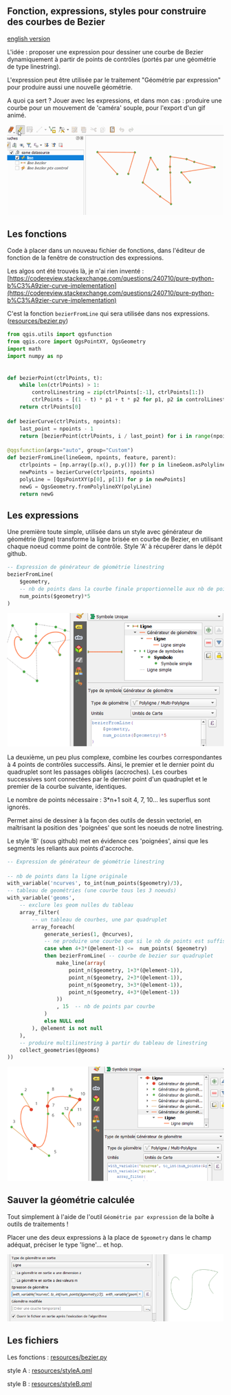## Fonction, expressions, styles pour construire des courbes de Bezier

[english version](README.md)

L'idée : proposer une expression pour dessiner une courbe de Bezier dynamiquement à partir de points de contrôles (portés par une géométrie de type linestring).

L'expression peut être utilisée par le traitement "Géométrie par expression" pour produire aussi une nouvelle géométrie.

A quoi ça sert ? Jouer avec les expressions, et dans mon cas : produire une courbe pour un mouvement de 'caméra' souple, pour l'export d'un gif animé.

![Démo](bezier.gif)

## Les fonctions

Code à placer dans un nouveau fichier de fonctions, dans l'éditeur de fonction de la fenêtre de construction des expressions.

Les algos ont été trouvés là, je n'ai rien inventé : [https://codereview.stackexchange.com/questions/240710/pure-python-b%C3%A9zier-curve-implementation](https://codereview.stackexchange.com/questions/240710/pure-python-b%C3%A9zier-curve-implementation)

C'est la fonction `bezierFromLine` qui sera utilisée dans nos expressions. ([resources/bezier.py](resources/bezier.py))

```python
from qgis.utils import qgsfunction
from qgis.core import QgsPointXY, QgsGeometry
import math
import numpy as np


def bezierPoint(ctrlPoints, t):
    while len(ctrlPoints) > 1:
        controlLinestring = zip(ctrlPoints[:-1], ctrlPoints[1:])
        ctrlPoints = [(1 - t) * p1 + t * p2 for p1, p2 in controlLinestring]
    return ctrlPoints[0]

def bezierCurve(ctrlPoints, npoints):
    last_point = npoints - 1
    return [bezierPoint(ctrlPoints, i / last_point) for i in range(npoints)]

@qgsfunction(args="auto", group="Custom")
def bezierFromLine(lineGeom, npoints, feature, parent):
    ctrlpoints = [np.array([p.x(), p.y()]) for p in lineGeom.asPolyline()]
    newPoints = bezierCurve(ctrlpoints, npoints)
    polyLine = [QgsPointXY(p[0], p[1]) for p in newPoints]
    newG = QgsGeometry.fromPolylineXY(polyLine)
    return newG
```

## Les expressions

Une première toute simple, utilisée dans un style avec générateur de géométrie (ligne) transforme la ligne brisée en courbe de Bezier, en utilisant chaque noeud comme point de contrôle. Style 'A' à récupérer dans le dépôt github.

```sql
-- Expression de générateur de géométrie linestring
bezierFromLine(
    $geometry, 
    -- nb de points dans la courbe finale proportionnelle aux nb de points de la ligne originale
    num_points($geometry)*5 
)
```

![Style A](styleA.png)


La deuxième, un peu plus complexe, combine les courbes correspondantes à 4 points de contrôles successifs. Ainsi, le premier et le dernier point du quadruplet sont les passages obligés (accroches). Les courbes successives sont connectées par le dernier point d'un quadruplet et le premier de la courbe suivante, identiques.

Le nombre de points nécessaire : 3*n+1  soit 4, 7, 10... les superflus sont ignorés.

Permet ainsi de dessiner à la façon des outils de dessin vectoriel, en maîtrisant la position des 'poignées' que sont les noeuds de notre linestring.

Le style 'B' (sous github) met en évidence ces 'poignées', ainsi que les segments les reliants aux points d'accroche.

```sql
-- Expression de générateur de géométrie linestring

-- nb de points dans la ligne originale
with_variable('ncurves', to_int(num_points($geometry)/3), 
-- tableau de geométries (une courbe tous les 3 noeuds)
with_variable('geoms', 
    -- exclure les geom nulles du tableau
	array_filter(
        -- un tableau de courbes, une par quadruplet
        array_foreach(
            generate_series(1, @ncurves),
            -- ne produire une courbe que si le nb de points est suffisant
            case when 4+3*(@element-1) <=  num_points( $geometry)
            then bezierFromLine( -- courbe de bezier sur quadruplet
                make_line(array(
                    point_n($geometry, 1+3*(@element-1)),
                    point_n($geometry, 2+3*(@element-1)),
                    point_n($geometry, 3+3*(@element-1)),
                    point_n($geometry, 4+3*(@element-1))
                ))
                , 15  -- nb de points par courbe
            )
            else NULL end
        ), @element is not null
    ),
    -- produire multilinestring à partir du tableau de linestring
	collect_geometries(@geoms)
))

```

![Style B](styleB.png)

## Sauver la géométrie calculée

Tout simplement à l'aide de l'outil `Géométrie par expression` de la boîte à outils de traitements !

Placer une des deux expressions à la place de `$geometry` dans le champ adéquat, préciser le type 'ligne'... et hop.

![processing](processing.png)

## Les fichiers

Les fonctions : [resources/bezier.py](resources/bezier.py)

style A : [resources/styleA.qml](resources/styleA.qml)

style B : [resources/styleB.qml](resources/styleB.qml)
